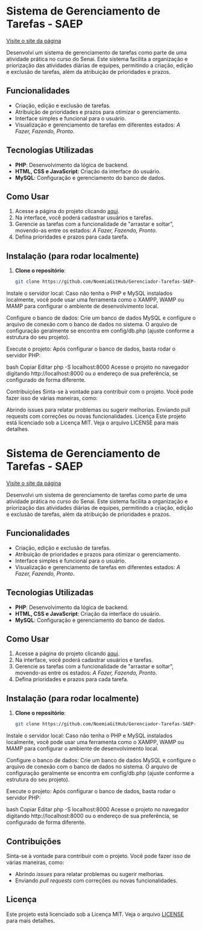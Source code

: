 # Sistema de Gerenciamento de Tarefas - SAEP

[Visite o site da página](http://miatech.infinityfreeapp.com/cadusuario.php?i=1)

Desenvolvi um sistema de gerenciamento de tarefas como parte de uma atividade prática no curso do Senai. Este sistema facilita a organização e priorização das atividades diárias de equipes, permitindo a criação, edição e exclusão de tarefas, além da atribuição de prioridades e prazos.

## **Funcionalidades**

- Criação, edição e exclusão de tarefas.
- Atribuição de prioridades e prazos para otimizar o gerenciamento.
- Interface simples e funcional para o usuário.
- Visualização e gerenciamento de tarefas em diferentes estados: *A Fazer, Fazendo, Pronto*.

## **Tecnologias Utilizadas**

- **PHP**: Desenvolvimento da lógica de backend.
- **HTML, CSS e JavaScript**: Criação da interface do usuário.
- **MySQL**: Configuração e gerenciamento do banco de dados.

## **Como Usar**

1. Acesse a página do projeto clicando [aqui](http://miatech.infinityfreeapp.com/).
2. Na interface, você poderá cadastrar usuários e tarefas.
3. Gerencie as tarefas com a funcionalidade de "arrastar e soltar", movendo-as entre os estados: *A Fazer, Fazendo, Pronto*.
4. Defina prioridades e prazos para cada tarefa.

## **Instalação (para rodar localmente)**

1. **Clone o repositório**:
   ```bash
   git clone https://github.com/NoemiaGitHub/Gerenciador-Tarefas-SAEP-.git
Instale o servidor local: Caso não tenha o PHP e MySQL instalados localmente, você pode usar uma ferramenta como o XAMPP, WAMP ou MAMP para configurar o ambiente de desenvolvimento local.

Configure o banco de dados: Crie um banco de dados MySQL e configure o arquivo de conexão com o banco de dados no sistema. O arquivo de configuração geralmente se encontra em config/db.php (ajuste conforme a estrutura do seu projeto).

Execute o projeto: Após configurar o banco de dados, basta rodar o servidor PHP:

bash
Copiar
Editar
php -S localhost:8000
Acesse o projeto no navegador digitando http://localhost:8000 ou o endereço de sua preferência, se configurado de forma diferente.

Contribuições
Sinta-se à vontade para contribuir com o projeto. Você pode fazer isso de várias maneiras, como:

Abrindo issues para relatar problemas ou sugerir melhorias.
Enviando pull requests com correções ou novas funcionalidades.
Licença
Este projeto está licenciado sob a Licença MIT. Veja o arquivo LICENSE para mais detalhes.


# Sistema de Gerenciamento de Tarefas - SAEP

[Visite o site da página](http://miatech.infinityfreeapp.com/)

Desenvolvi um sistema de gerenciamento de tarefas como parte de uma atividade prática no curso do Senai. Este sistema facilita a organização e priorização das atividades diárias de equipes, permitindo a criação, edição e exclusão de tarefas, além da atribuição de prioridades e prazos.

## **Funcionalidades**

- Criação, edição e exclusão de tarefas.
- Atribuição de prioridades e prazos para otimizar o gerenciamento.
- Interface simples e funcional para o usuário.
- Visualização e gerenciamento de tarefas em diferentes estados: *A Fazer, Fazendo, Pronto*.

## **Tecnologias Utilizadas**

- **PHP**: Desenvolvimento da lógica de backend.
- **HTML, CSS e JavaScript**: Criação da interface do usuário.
- **MySQL**: Configuração e gerenciamento do banco de dados.

## **Como Usar**

1. Acesse a página do projeto clicando [aqui](http://miatech.infinityfreeapp.com/).
2. Na interface, você poderá cadastrar usuários e tarefas.
3. Gerencie as tarefas com a funcionalidade de "arrastar e soltar", movendo-as entre os estados: *A Fazer, Fazendo, Pronto*.
4. Defina prioridades e prazos para cada tarefa.

## **Instalação (para rodar localmente)**

1. **Clone o repositório**:
   ```bash
   git clone https://github.com/NoemiaGitHub/Gerenciador-Tarefas-SAEP-.git
Instale o servidor local: Caso não tenha o PHP e MySQL instalados localmente, você pode usar uma ferramenta como o XAMPP, WAMP ou MAMP para configurar o ambiente de desenvolvimento local.

Configure o banco de dados: Crie um banco de dados MySQL e configure o arquivo de conexão com o banco de dados no sistema. O arquivo de configuração geralmente se encontra em config/db.php (ajuste conforme a estrutura do seu projeto).

Execute o projeto: Após configurar o banco de dados, basta rodar o servidor PHP:

bash
Copiar
Editar
php -S localhost:8000
Acesse o projeto no navegador digitando http://localhost:8000 ou o endereço de sua preferência, se configurado de forma diferente.

## **Contribuições**

Sinta-se à vontade para contribuir com o projeto. Você pode fazer isso de várias maneiras, como:

- Abrindo *issues* para relatar problemas ou sugerir melhorias.
- Enviando *pull requests* com correções ou novas funcionalidades.

## **Licença**

Este projeto está licenciado sob a Licença MIT. Veja o arquivo [LICENSE](LICENSE) para mais detalhes.
